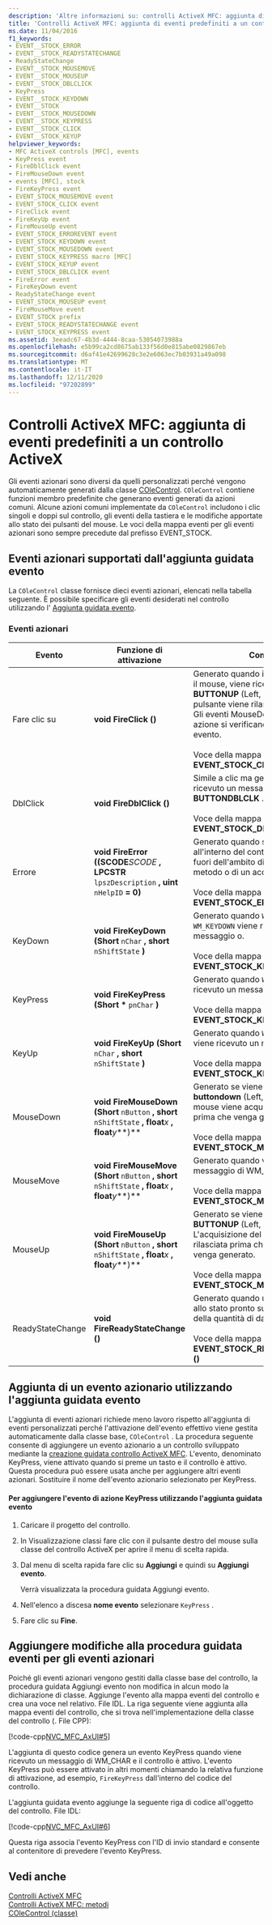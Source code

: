 ```yaml
---
description: 'Altre informazioni su: controlli ActiveX MFC: aggiunta di eventi azionari a un controllo ActiveX'
title: 'Controlli ActiveX MFC: aggiunta di eventi predefiniti a un controllo ActiveX'
ms.date: 11/04/2016
f1_keywords:
- EVENT__STOCK_ERROR
- EVENT__STOCK_READYSTATECHANGE
- ReadyStateChange
- EVENT__STOCK_MOUSEMOVE
- EVENT__STOCK_MOUSEUP
- EVENT__STOCK_DBLCLICK
- KeyPress
- EVENT__STOCK_KEYDOWN
- EVENT__STOCK
- EVENT__STOCK_MOUSEDOWN
- EVENT__STOCK_KEYPRESS
- EVENT__STOCK_CLICK
- EVENT__STOCK_KEYUP
helpviewer_keywords:
- MFC ActiveX controls [MFC], events
- KeyPress event
- FireDblClick event
- FireMouseDown event
- events [MFC], stock
- FireKeyPress event
- EVENT_STOCK_MOUSEMOVE event
- EVENT_STOCK_CLICK event
- FireClick event
- FireKeyUp event
- FireMouseUp event
- EVENT_STOCK_ERROREVENT event
- EVENT_STOCK_KEYDOWN event
- EVENT_STOCK_MOUSEDOWN event
- EVENT_STOCK_KEYPRESS macro [MFC]
- EVENT_STOCK_KEYUP event
- EVENT_STOCK_DBLCLICK event
- FireError event
- FireKeyDown event
- ReadyStateChange event
- EVENT_STOCK_MOUSEUP event
- FireMouseMove event
- EVENT_STOCK prefix
- EVENT_STOCK_READYSTATECHANGE event
- EVENT_STOCK_KEYPRESS event
ms.assetid: 3eeadc67-4b3d-4444-8caa-53054073988a
ms.openlocfilehash: e5b99ca2cd8675ab133f56d0e815abe0829867eb
ms.sourcegitcommit: d6af41e42699628c3e2e6063ec7b03931a49a098
ms.translationtype: MT
ms.contentlocale: it-IT
ms.lasthandoff: 12/11/2020
ms.locfileid: "97202899"
---
```

# <a name="mfc-activex-controls-adding-stock-events-to-an-activex-control"></a>Controlli ActiveX MFC: aggiunta di eventi predefiniti a un controllo ActiveX

Gli eventi azionari sono diversi da quelli personalizzati perché vengono automaticamente generati dalla classe [COleControl](reference/colecontrol-class.md). `COleControl` contiene funzioni membro predefinite che generano eventi generati da azioni comuni. Alcune azioni comuni implementate da `COleControl` includono i clic singoli e doppi sul controllo, gli eventi della tastiera e le modifiche apportate allo stato dei pulsanti del mouse. Le voci della mappa eventi per gli eventi azionari sono sempre precedute dal prefisso EVENT_STOCK.

## <a name="stock-events-supported-by-the-add-event-wizard"></a><a name="_core_stock_events_supported_by_classwizard"></a> Eventi azionari supportati dall'aggiunta guidata evento

La `COleControl` classe fornisce dieci eventi azionari, elencati nella tabella seguente. È possibile specificare gli eventi desiderati nel controllo utilizzando l' [Aggiunta guidata evento](../ide/adding-an-event-visual-cpp.md#add-event-wizard).

### <a name="stock-events"></a>Eventi azionari

|Evento|Funzione di attivazione|Commenti|
|-----------|---------------------|--------------|
|Fare clic su|**void FireClick ()**|Generato quando il controllo acquisisce il mouse, viene ricevuto un messaggio **BUTTONUP** (Left, Middle o right) e il pulsante viene rilasciato sul controllo. Gli eventi MouseDown e MouseUp di azione si verificano prima di questo evento.<br /><br /> Voce della mappa eventi: **EVENT_STOCK_CLICK ()**|
|DblClick|**void FireDblClick ()**|Simile a clic ma generato quando viene ricevuto un messaggio **BUTTONDBLCLK** .<br /><br /> Voce della mappa eventi: **EVENT_STOCK_DBLCLICK ()**|
|Errore|**void FireError ((SCODE***SCODE* **, LPCSTR** `lpszDescription` **, uint** `nHelpID` **= 0)**        |Generato quando si verifica un errore all'interno del controllo ActiveX al di fuori dell'ambito di una chiamata al metodo o di un accesso alla proprietà.<br /><br /> Voce della mappa eventi: **EVENT_STOCK_ERROREVENT ()**|
|KeyDown|**void FireKeyDown (Short** `nChar` **, short** `nShiftState` **)**      |Generato quando `WM_SYSKEYDOWN` `WM_KEYDOWN` viene ricevuto un messaggio o.<br /><br /> Voce della mappa eventi: **EVENT_STOCK_KEYDOWN ()**|
|KeyPress|**void FireKeyPress (Short** <strong>\*</strong> `pnChar` **)**    |Generato quando `WM_CHAR` viene ricevuto un messaggio.<br /><br /> Voce della mappa eventi: **EVENT_STOCK_KEYPRESS ()**|
|KeyUp|**void FireKeyUp (Short** `nChar` **, short** `nShiftState` **)**      |Generato quando `WM_SYSKEYUP` `WM_KEYUP` viene ricevuto un messaggio o.<br /><br /> Voce della mappa eventi: **EVENT_STOCK_KEYUP ()**|
|MouseDown|**void FireMouseDown (Short** `nButton` **, short** `nShiftState` **, float***x* **, float***y***)**          |Generato se viene ricevuto un **buttondown** (Left, Middle o right). Il mouse viene acquisito immediatamente prima che venga generato l'evento.<br /><br /> Voce della mappa eventi: **EVENT_STOCK_MOUSEDOWN ()**|
|MouseMove|**void FireMouseMove (Short** `nButton` **, short** `nShiftState` **, float***x* **, float***y***)**          |Generato quando viene ricevuto un messaggio di WM_MOUSEMOVE.<br /><br /> Voce della mappa eventi: **EVENT_STOCK_MOUSEMOVE ()**|
|MouseUp|**void FireMouseUp (Short** `nButton` **, short** `nShiftState` **, float***x* **, float***y***)**          |Generato se viene ricevuto un **BUTTONUP** (Left, Middle o right). L'acquisizione del mouse viene rilasciata prima che questo evento venga generato.<br /><br /> Voce della mappa eventi: **EVENT_STOCK_MOUSEUP ()**|
|ReadyStateChange|**void FireReadyStateChange ()**|Generato quando un controllo passa allo stato pronto successivo a causa della quantità di dati ricevuti.<br /><br /> Voce della mappa eventi: **EVENT_STOCK_READYSTATECHANGE ()**|

## <a name="adding-a-stock-event-using-the-add-event-wizard"></a><a name="_core_adding_a_stock_event_using_classwizard"></a> Aggiunta di un evento azionario utilizzando l'aggiunta guidata evento

L'aggiunta di eventi azionari richiede meno lavoro rispetto all'aggiunta di eventi personalizzati perché l'attivazione dell'evento effettivo viene gestita automaticamente dalla classe base, `COleControl` . La procedura seguente consente di aggiungere un evento azionario a un controllo sviluppato mediante la [creazione guidata controllo ActiveX MFC](reference/mfc-activex-control-wizard.md). L'evento, denominato KeyPress, viene attivato quando si preme un tasto e il controllo è attivo. Questa procedura può essere usata anche per aggiungere altri eventi azionari. Sostituire il nome dell'evento azionario selezionato per KeyPress.

#### <a name="to-add-the-keypress-stock-event-using-the-add-event-wizard"></a>Per aggiungere l'evento di azione KeyPress utilizzando l'aggiunta guidata evento

1. Caricare il progetto del controllo.

1. In Visualizzazione classi fare clic con il pulsante destro del mouse sulla classe del controllo ActiveX per aprire il menu di scelta rapida.

1. Dal menu di scelta rapida fare clic su **Aggiungi** e quindi su **Aggiungi evento**.

   Verrà visualizzata la procedura guidata Aggiungi evento.

1. Nell'elenco a discesa **nome evento** selezionare `KeyPress` .

1. Fare clic su **Fine**.

## <a name="add-event-wizard-changes-for-stock-events"></a><a name="_core_classwizard_changes_for_stock_events"></a> Aggiungere modifiche alla procedura guidata eventi per gli eventi azionari

Poiché gli eventi azionari vengono gestiti dalla classe base del controllo, la procedura guidata Aggiungi evento non modifica in alcun modo la dichiarazione di classe. Aggiunge l'evento alla mappa eventi del controllo e crea una voce nel relativo. File IDL. La riga seguente viene aggiunta alla mappa eventi del controllo, che si trova nell'implementazione della classe del controllo (. File CPP):

[!code-cpp[NVC_MFC_AxUI#5](codesnippet/cpp/mfc-activex-controls-adding-stock-events-to-an-activex-control_1.cpp)]

L'aggiunta di questo codice genera un evento KeyPress quando viene ricevuto un messaggio di WM_CHAR e il controllo è attivo. L'evento KeyPress può essere attivato in altri momenti chiamando la relativa funzione di attivazione, ad esempio, `FireKeyPress` dall'interno del codice del controllo.

L'aggiunta guidata evento aggiunge la seguente riga di codice all'oggetto del controllo. File IDL:

[!code-cpp[NVC_MFC_AxUI#6](codesnippet/cpp/mfc-activex-controls-adding-stock-events-to-an-activex-control_2.idl)]

Questa riga associa l'evento KeyPress con l'ID di invio standard e consente al contenitore di prevedere l'evento KeyPress.

## <a name="see-also"></a>Vedi anche

[Controlli ActiveX MFC](mfc-activex-controls.md)<br/>
[Controlli ActiveX MFC: metodi](mfc-activex-controls-methods.md)<br/>
[COleControl (classe)](reference/colecontrol-class.md)
